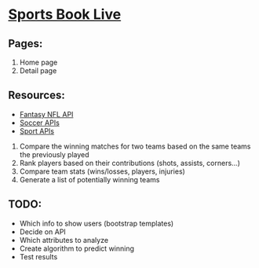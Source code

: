 
# [Sports Book Live](https://sportanalyst.herokuapp.com/)

## Pages:
  1. Home page
  2. Detail page

## Resources:
  - [Fantasy NFL API](https://api.fantasy.nfl.com/)
  - [Soccer APIs](https://www.jokecamp.com/blog/guide-to-football-and-soccer-data-and-apis/)
  - [Sport APIs](https://rapidapi.com/api-sports/api/api-football?utm_source=google&utm_medium=cpc&utm_campaign=1674315309_75114215228&utm_term=soccer%20api_p&utm_content=1t1&gclid=EAIaIQobChMIpZP4laut5gIVEarsCh2sJwgfEAAYASAAEgIlj_D_BwE)


1. Compare the winning matches for two teams based on the same teams the previously played
2. Rank players based on their contributions (shots, assists, corners...)
3. Compare team stats (wins/losses, players, injuries)
4. Generate a list of potentially winning teams


## TODO:
- Which info to show users (bootstrap templates)
- Decide on API
- Which attributes to analyze
- Create algorithm to predict winning
- Test results
